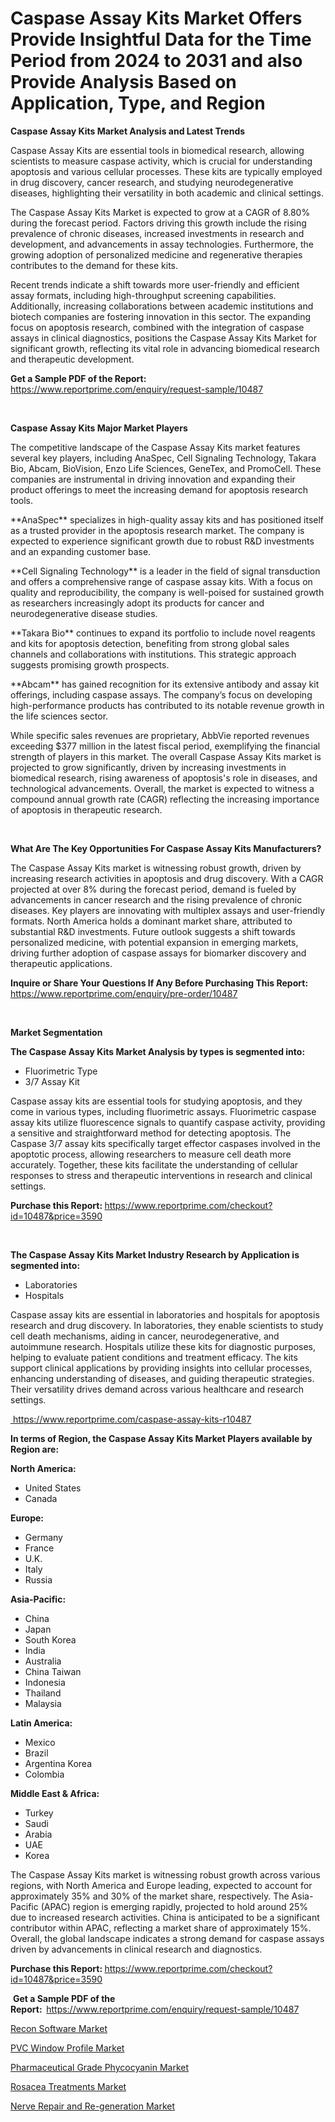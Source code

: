 <p><h1>Caspase Assay Kits Market Offers Provide Insightful Data for the Time Period from 2024 to 2031 and also Provide Analysis Based on Application, Type, and Region</h1></p><p><strong>Caspase Assay Kits Market Analysis and Latest Trends</strong></p>
<p><p>Caspase Assay Kits are essential tools in biomedical research, allowing scientists to measure caspase activity, which is crucial for understanding apoptosis and various cellular processes. These kits are typically employed in drug discovery, cancer research, and studying neurodegenerative diseases, highlighting their versatility in both academic and clinical settings.</p><p>The Caspase Assay Kits Market is expected to grow at a CAGR of 8.80% during the forecast period. Factors driving this growth include the rising prevalence of chronic diseases, increased investments in research and development, and advancements in assay technologies. Furthermore, the growing adoption of personalized medicine and regenerative therapies contributes to the demand for these kits. </p><p>Recent trends indicate a shift towards more user-friendly and efficient assay formats, including high-throughput screening capabilities. Additionally, increasing collaborations between academic institutions and biotech companies are fostering innovation in this sector. The expanding focus on apoptosis research, combined with the integration of caspase assays in clinical diagnostics, positions the Caspase Assay Kits Market for significant growth, reflecting its vital role in advancing biomedical research and therapeutic development.</p></p>
<p><strong>Get a Sample PDF of the Report:&nbsp;</strong> <a href="https://www.reportprime.com/enquiry/request-sample/10487?utm_campaign=1170&utm_medium=2&utm_source=Github&utm_content=ia&utm_term=28112024&utm_id=caspase-assay-kits">https://www.reportprime.com/enquiry/request-sample/10487</a></p>
<p>&nbsp;</p>
<p><strong>Caspase Assay Kits Major Market Players</strong></p>
<p><p>The competitive landscape of the Caspase Assay Kits market features several key players, including AnaSpec, Cell Signaling Technology, Takara Bio, Abcam, BioVision, Enzo Life Sciences, GeneTex, and PromoCell. These companies are instrumental in driving innovation and expanding their product offerings to meet the increasing demand for apoptosis research tools.</p><p>**AnaSpec** specializes in high-quality assay kits and has positioned itself as a trusted provider in the apoptosis research market. The company is expected to experience significant growth due to robust R&D investments and an expanding customer base.</p><p>**Cell Signaling Technology** is a leader in the field of signal transduction and offers a comprehensive range of caspase assay kits. With a focus on quality and reproducibility, the company is well-poised for sustained growth as researchers increasingly adopt its products for cancer and neurodegenerative disease studies.</p><p>**Takara Bio** continues to expand its portfolio to include novel reagents and kits for apoptosis detection, benefiting from strong global sales channels and collaborations with institutions. This strategic approach suggests promising growth prospects.</p><p>**Abcam** has gained recognition for its extensive antibody and assay kit offerings, including caspase assays. The company’s focus on developing high-performance products has contributed to its notable revenue growth in the life sciences sector.</p><p>While specific sales revenues are proprietary, AbbVie reported revenues exceeding $377 million in the latest fiscal period, exemplifying the financial strength of players in this market. The overall Caspase Assay Kits market is projected to grow significantly, driven by increasing investments in biomedical research, rising awareness of apoptosis's role in diseases, and technological advancements. Overall, the market is expected to witness a compound annual growth rate (CAGR) reflecting the increasing importance of apoptosis in therapeutic research.</p></p>
<p>&nbsp;</p>
<p><strong>What Are The Key Opportunities For Caspase Assay Kits Manufacturers?</strong></p>
<p><p>The Caspase Assay Kits market is witnessing robust growth, driven by increasing research activities in apoptosis and drug discovery. With a CAGR projected at over 8% during the forecast period, demand is fueled by advancements in cancer research and the rising prevalence of chronic diseases. Key players are innovating with multiplex assays and user-friendly formats. North America holds a dominant market share, attributed to substantial R&D investments. Future outlook suggests a shift towards personalized medicine, with potential expansion in emerging markets, driving further adoption of caspase assays for biomarker discovery and therapeutic applications.</p></p>
<p><strong>Inquire or Share Your Questions If Any Before Purchasing This Report:</strong> <a href="https://www.reportprime.com/enquiry/pre-order/10487?utm_campaign=1170&utm_medium=2&utm_source=Github&utm_content=ia&utm_term=28112024&utm_id=caspase-assay-kits">https://www.reportprime.com/enquiry/pre-order/10487</a></p>
<p>&nbsp;</p>
<p><strong>Market Segmentation</strong></p>
<p><strong>The Caspase Assay Kits Market Analysis by types is segmented into:</strong></p>
<p><ul><li>Fluorimetric Type</li><li>3/7 Assay Kit</li></ul></p>
<p><p>Caspase assay kits are essential tools for studying apoptosis, and they come in various types, including fluorimetric assays. Fluorimetric caspase assay kits utilize fluorescence signals to quantify caspase activity, providing a sensitive and straightforward method for detecting apoptosis. The Caspase 3/7 assay kits specifically target effector caspases involved in the apoptotic process, allowing researchers to measure cell death more accurately. Together, these kits facilitate the understanding of cellular responses to stress and therapeutic interventions in research and clinical settings.</p></p>
<p><strong>Purchase this Report:&nbsp;</strong><a href="https://www.reportprime.com/checkout?id=10487&price=3590&utm_campaign=1170&utm_medium=2&utm_source=Github&utm_content=ia&utm_term=28112024&utm_id=caspase-assay-kits">https://www.reportprime.com/checkout?id=10487&price=3590</a></p>
<p>&nbsp;</p>
<p><strong>The Caspase Assay Kits Market Industry Research by Application is segmented into:</strong></p>
<p><ul><li>Laboratories</li><li>Hospitals</li></ul></p>
<p><p>Caspase assay kits are essential in laboratories and hospitals for apoptosis research and drug discovery. In laboratories, they enable scientists to study cell death mechanisms, aiding in cancer, neurodegenerative, and autoimmune research. Hospitals utilize these kits for diagnostic purposes, helping to evaluate patient conditions and treatment efficacy. The kits support clinical applications by providing insights into cellular processes, enhancing understanding of diseases, and guiding therapeutic strategies. Their versatility drives demand across various healthcare and research settings.</p></p>
<p><a href="https://www.reportprime.com/caspase-assay-kits-r10487?utm_campaign=1170&utm_medium=2&utm_source=Github&utm_content=ia&utm_term=28112024&utm_id=caspase-assay-kits">&nbsp;https://www.reportprime.com/caspase-assay-kits-r10487</a></p>
<p><strong>In terms of Region, the Caspase Assay Kits Market Players available by Region are:</strong></p>
<p>
    <p> <strong> North America: </strong>
        <ul>
            <li>United States</li>
            <li>Canada</li>
        </ul>
        </p> 
    <p> <strong> Europe: </strong>
        <ul>
            <li>Germany</li>
            <li>France</li>
            <li>U.K.</li>
            <li>Italy</li>
            <li>Russia</li>
        </ul>
        </p> 
    <p> <strong> Asia-Pacific: </strong>
        <ul>
            <li>China</li>
            <li>Japan</li>
            <li>South Korea</li>
            <li>India</li>
            <li>Australia</li>
            <li>China Taiwan</li>
            <li>Indonesia</li>
            <li>Thailand</li>
            <li>Malaysia</li>
        </ul>
        </p> 
    <p> <strong> Latin America: </strong>
        <ul>
            <li>Mexico</li>
            <li>Brazil</li>
            <li>Argentina Korea</li>
            <li>Colombia</li>
        </ul>
        </p> 
    <p> <strong> Middle East & Africa: </strong>
        <ul>
            <li>Turkey</li>
            <li>Saudi</li>
            <li>Arabia</li>
            <li>UAE</li>
            <li>Korea</li>
        </ul>
    </p>
    </p>
<p><p>The Caspase Assay Kits market is witnessing robust growth across various regions, with North America and Europe leading, expected to account for approximately 35% and 30% of the market share, respectively. The Asia-Pacific (APAC) region is emerging rapidly, projected to hold around 25% due to increased research activities. China is anticipated to be a significant contributor within APAC, reflecting a market share of approximately 15%. Overall, the global landscape indicates a strong demand for caspase assays driven by advancements in clinical research and diagnostics.</p></p>
<p><strong>Purchase this Report: </strong><a href="https://www.reportprime.com/checkout?id=10487&price=3590&utm_campaign=1170&utm_medium=2&utm_source=Github&utm_content=ia&utm_term=28112024&utm_id=caspase-assay-kits">https://www.reportprime.com/checkout?id=10487&price=3590</a></p>
<p>&nbsp;<strong>Get a Sample PDF of the Report:&nbsp;&nbsp;</strong><a href="https://www.reportprime.com/enquiry/request-sample/10487?utm_campaign=1170&utm_medium=2&utm_source=Github&utm_content=ia&utm_term=28112024&utm_id=caspase-assay-kits">https://www.reportprime.com/enquiry/request-sample/10487</a></p>
<p><strong></strong></p>
<p><p><a href="https://www.linkedin.com/pulse/market-study-global-recon-software-2024-2031-size-revenue-growth-7wohf?utm_campaign=1170&utm_medium=2&utm_source=Github&utm_content=ia&utm_term=28112024&utm_id=caspase-assay-kits">Recon Software Market</a></p><p><a href="https://www.linkedin.com/pulse/global-pvc-window-profile-67-cagr-forecast-2024-2031-researchoid-gevje?utm_campaign=1170&utm_medium=2&utm_source=Github&utm_content=ia&utm_term=28112024&utm_id=caspase-assay-kits">PVC Window Profile Market</a></p><p><a href="https://issuu.com/reportprime-2/docs/pharmaceutical-grade-phycocyanin-ma_178edd62dc7fd8?utm_campaign=1170&utm_medium=2&utm_source=Github&utm_content=ia&utm_term=28112024&utm_id=caspase-assay-kits">Pharmaceutical Grade Phycocyanin Market</a></p><p><a href="https://www.linkedin.com/pulse/rosacea-treatments-market-research-key-insights-driving-ml9cc?utm_campaign=1170&utm_medium=2&utm_source=Github&utm_content=ia&utm_term=28112024&utm_id=caspase-assay-kits">Rosacea Treatments Market</a></p><p><a href="https://issuu.com/reportprime-2/docs/nerve-repair-and-re-generation-mark_1586f14ab5855e?utm_campaign=1170&utm_medium=2&utm_source=Github&utm_content=ia&utm_term=28112024&utm_id=caspase-assay-kits">Nerve Repair and Re-generation Market</a></p></p>